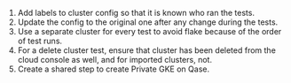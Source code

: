 1. Add labels to cluster config so that it is known who ran the tests.
2. Update the config to the original one after any change during the tests.
3. Use a separate cluster for every test to avoid flake because of the order of test runs.
4. For a delete cluster test, ensure that cluster has been deleted from the cloud console as well, and for imported clusters, not.
5. Create a shared step to create Private GKE on Qase.
